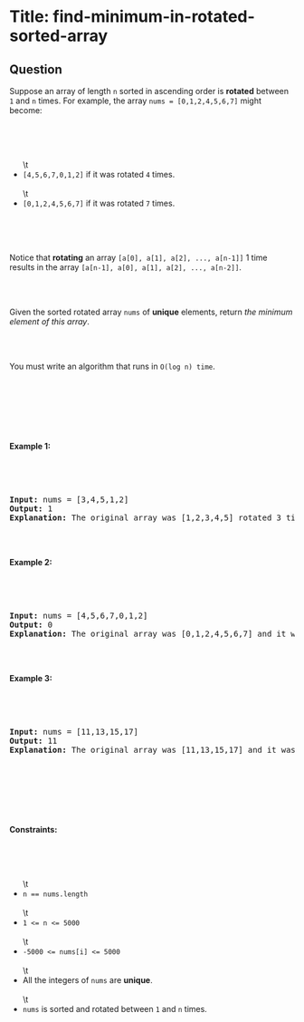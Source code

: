# Title: find-minimum-in-rotated-sorted-array
## Question
<p>Suppose an array of length <code>n</code> sorted in ascending order is <strong>rotated</strong> between <code>1</code> and <code>n</code> times. For example, the array <code>nums = [0,1,2,4,5,6,7]</code> might become:</p><br><br><ul><br>\t<li><code>[4,5,6,7,0,1,2]</code> if it was rotated <code>4</code> times.</li><br>\t<li><code>[0,1,2,4,5,6,7]</code> if it was rotated <code>7</code> times.</li><br></ul><br><br><p>Notice that <strong>rotating</strong> an array <code>[a[0], a[1], a[2], ..., a[n-1]]</code> 1 time results in the array <code>[a[n-1], a[0], a[1], a[2], ..., a[n-2]]</code>.</p><br><br><p>Given the sorted rotated array <code>nums</code> of <strong>unique</strong> elements, return <em>the minimum element of this array</em>.</p><br><br><p>You must write an algorithm that runs in&nbsp;<code>O(log n) time</code>.</p><br><br><p>&nbsp;</p><br><p><strong class=\"example\">Example 1:</strong></p><br><br><pre><br><strong>Input:</strong> nums = [3,4,5,1,2]<br><strong>Output:</strong> 1<br><strong>Explanation:</strong> The original array was [1,2,3,4,5] rotated 3 times.<br></pre><br><br><p><strong class=\"example\">Example 2:</strong></p><br><br><pre><br><strong>Input:</strong> nums = [4,5,6,7,0,1,2]<br><strong>Output:</strong> 0<br><strong>Explanation:</strong> The original array was [0,1,2,4,5,6,7] and it was rotated 4 times.<br></pre><br><br><p><strong class=\"example\">Example 3:</strong></p><br><br><pre><br><strong>Input:</strong> nums = [11,13,15,17]<br><strong>Output:</strong> 11<br><strong>Explanation:</strong> The original array was [11,13,15,17] and it was rotated 4 times. <br></pre><br><br><p>&nbsp;</p><br><p><strong>Constraints:</strong></p><br><br><ul><br>\t<li><code>n == nums.length</code></li><br>\t<li><code>1 &lt;= n &lt;= 5000</code></li><br>\t<li><code>-5000 &lt;= nums[i] &lt;= 5000</code></li><br>\t<li>All the integers of <code>nums</code> are <strong>unique</strong>.</li><br>\t<li><code>nums</code> is sorted and rotated between <code>1</code> and <code>n</code> times.</li><br></ul><br>
